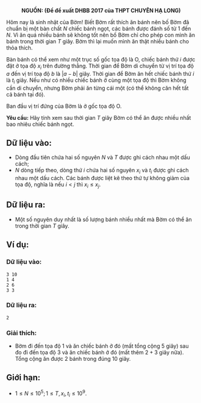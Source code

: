 **<center>NGUỒN: (Đề đề xuất DHBB 2017 của THPT CHUYÊN HẠ LONG)</center>**

Hôm nay là sinh nhật của Bờm! Biết Bờm rất thích ăn bánh nên bố Bờm đã chuẩn bị một bàn chất $N$ chiếc bánh ngọt, các bánh được đánh số từ $1$ đến $N$. Vì ăn quá nhiều bánh sẽ không tốt nên bố Bờm chỉ cho phép con mình ăn bánh trong thời gian $T$ giây. Bờm thì lại muốn mình ăn thật nhiều bánh cho thỏa thích.

Bàn bánh có thể xem như một trục số gốc tọa độ là O, chiếc bánh thứ $i$ được đặt ở tọa độ $x_i$ trên đường thẳng. Thời gian để Bờm di chuyển từ vị trí tọa độ $a$ đến vị trí toạ độ $b$ là $|a - b|$ giây. Thời gian để Bờm ăn hết chiếc bánh thứ $i$ là $t_i$ giây. Nếu như có nhiều chiếc bánh ở cùng một tọa độ thì Bờm không cần di chuyển, nhưng Bờm phải ăn từng cái một (có thể không căn hết tất cả bánh tại đó).

Ban đầu vị trí đứng của Bờm là ở gốc tọa độ O.

**Yêu cầu:** Hãy tính xem sau thời gian $T$ giây Bờm có thể ăn được nhiều nhất bao nhiêu chiếc bánh ngọt.

## Dữ liệu vào:
- Dòng đầu tiên chứa hai số nguyên $N$ và $T$ được ghi cách nhau một dấu cách;
- $N$ dòng tiếp theo, dòng thứ $i$ chứa hai số nguyên $x_i$ và $t_i$ được ghi cách nhau một dấu cách. Các bánh được liệt kê theo thứ tự không giảm của tọa độ, nghĩa là nếu $i < j$ thì $x_i ≤ x_j$.

## Dữ liệu ra:

- Một số nguyên duy nhất là số lượng bánh nhiều nhất mà Bờm có thể ăn trong thời gian $T$ giây.

## Ví dụ:
### Dữ liệu vào:
```
3 10
1 4
2 6
3 3
```

### Dữ liệu ra:
```
2
```

### Giải thích:
- Bờm đi đến tọa độ $1$ và ăn chiếc bánh ở đó (mất tổng cộng $5$ giây) sau đo đi đến tọa độ $3$ và ăn chiếc bánh ở đó (mất thêm $2 + 3$ giây nữa). Tổng cộng ăn được $2$ bánh trong đúng $10$ giây.

## Giới hạn:
- $1 ≤ N ≤ 10^5; 1 ≤ T, x_i, t_i ≤ 10^9$.